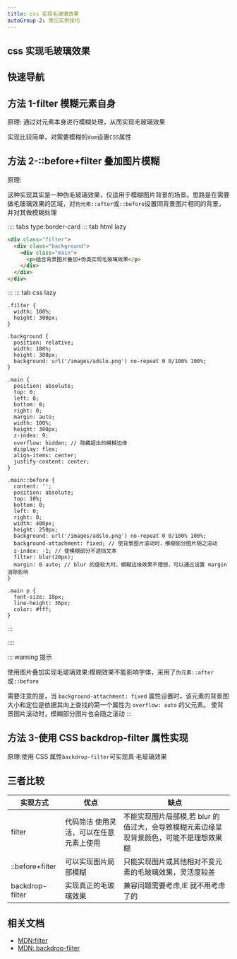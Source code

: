 ```yaml
---
title: css 实现毛玻璃效果
autoGroup-2: 常见实例技巧
---
```


## css 实现毛玻璃效果

## 快速导航

<TOC />

## 方法 1-filter 模糊元素自身

原理: 通过对元素本身进行模糊处理，从而实现毛玻璃效果

实现比较简单，对需要模糊的`dom`设置`CSS`属性

<exampleskill-glassEffectFilter />

## 方法 2-::before+filter 叠加图片模糊

原理:

这种实现其实是一种伪毛玻璃效果，仅适用于模糊图片背景的场景。思路是在需要做毛玻璃效果的区域，对`伪元素::after`或`::before`设置同背景图片相同的背景，并对其做模糊处理

<exampleskill-glassEffectBefore />

:::: tabs type:border-card
::: tab html lazy

```html
<div class="filter">
  <div class="background">
    <div class="main">
      <p>结合背景图片叠加+伪类实现毛玻璃效果</p>
    </div>
  </div>
</div>
```

:::
::: tab css lazy

```css{10,38,39,40,41,42}
.filter {
  width: 100%;
  height: 300px;
}

.background {
  position: relative;
  width: 100%;
  height: 300px;
  background: url('/images/adslo.png') no-repeat 0 0/100% 100%;
}

.main {
  position: absolute;
  top: 0;
  left: 0;
  bottom: 0;
  right: 0;
  margin: auto;
  width: 100%;
  height: 300px;
  z-index: 9;
  overflow: hidden; // 隐藏超出的模糊边缘
  display: flex;
  align-items: center;
  justify-content: center;
}

.main::before {
  content: '';
  position: absolute;
  top: 10%;
  bottom: 0;
  left: 0;
  right: 0;
  width: 400px;
  height: 250px;
  background: url('/images/adslo.png') no-repeat 0 0/100% 100%;
  background-attachment: fixed; // 使背景图片滚动时，模糊部分图片随之滚动
  z-index: -1; // 使模糊部分不遮挡文本
  filter: blur(20px);
  margin: 0 auto; // blur 的值较大时，模糊边缘效果不理想，可以通过设置 margin 消除影响
}

.main p {
  font-size: 18px;
  line-height: 36px;
  color: #fff;
}
```

:::

::::

::: warning 提示

使用图片叠加实现毛玻璃效果:模糊效果不能影响字体，采用了`伪元素::after`或`::before`

需要注意的是，当 `background-attachment: fixed` 属性设置时，该元素的背景图大小和定位是依据其向上查找的第一个属性为 `overflow: auto` 的父元素。 使背景图片滚动时，模糊部分图片也会随之滚动
:::

## 方法 3-使用 CSS backdrop-filter 属性实现

原理:使用 CSS 属性`backdrop-filter`可实现真·毛玻璃效果

<exampleskill-glassEffectBackdrop />

## 三者比较

| 实现方式        | 优点                                    | 缺点                                                                                    |
| --------------- | --------------------------------------- | --------------------------------------------------------------------------------------- |
| filter          | 代码简洁 使用灵活，可以在任意元素上使用 | 不能实现图片局部模,若 blur 的值过大，会导致模糊元素边缘呈现背景颜色，可能不是理想效果糊 |
| ::before+filter | 可以实现图片局部模糊                    | 只能实现图片或其他相对不变元素的毛玻璃效果，灵活度较差                                  |
| backdrop-filter | 实现真正的毛玻璃效果                    | 兼容问题需要考虑,IE 就不用考虑了的                                                      |

## 相关文档

- [MDN:filter](https://developer.mozilla.org/zh-CN/docs/Web/CSS/filter)
- [MDN: backdrop-filter](https://developer.mozilla.org/zh-CN/docs/Web/CSS/backdrop-filter)

<footer-FooterLink :isShareLink="true" :isDaShang="true" />
<div align="center">
<footer-ArticleAdvertiSpace   width="600" height="140" />
</div>

